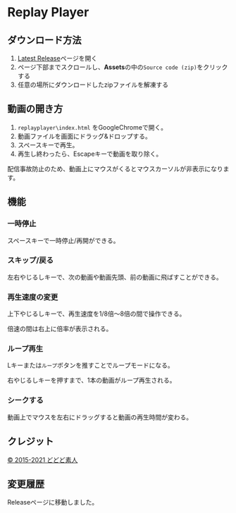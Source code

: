 # Replay Player

## ダウンロード方法

1. [Latest Release](https://github.com/dododoshirouto/replayplayer/releases/latest)ページを開く
1. ページ下部までスクロールし、**Assets**の中の`Source code (zip)`をクリックする
1. 任意の場所にダウンロードしたzipファイルを解凍する

## 動画の開き方

1. `replayplayer\index.html` をGoogleChromeで開く。
1. 動画ファイルを画面にドラッグ&ドロップする。
1. スペースキーで再生。
1. 再生し終わったら、Escapeキーで動画を取り除く。

配信事故防止のため、動画上にマウスがくるとマウスカーソルが非表示になります。

## 機能

### 一時停止

スペースキーで一時停止/再開ができる。

### スキップ/戻る

左右やじるしキーで、次の動画や動画先頭、前の動画に飛ばすことができる。

### 再生速度の変更

上下やじるしキーで、再生速度を1/8倍～8倍の間で操作できる。

倍速の間は右上に倍率が表示される。

### ループ再生

Lキーまたは`ループ`ボタンを推すことでループモードになる。

右やじるしキーを押すまで、1本の動画がループ再生される。

### シークする

動画上でマウスを左右にドラッグすると動画の再生時間が変わる。

## クレジット

[© 2015-2021 どどど素人](https://www.twitter.com/super_amateur_c)

## 変更履歴

Releaseページに移動しました。
